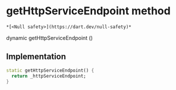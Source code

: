 


# getHttpServiceEndpoint method




    *[<Null safety>](https://dart.dev/null-safety)*




dynamic getHttpServiceEndpoint
()








## Implementation

```dart
static getHttpServiceEndpoint() {
  return _httpServiceEndpoint;
}
```







